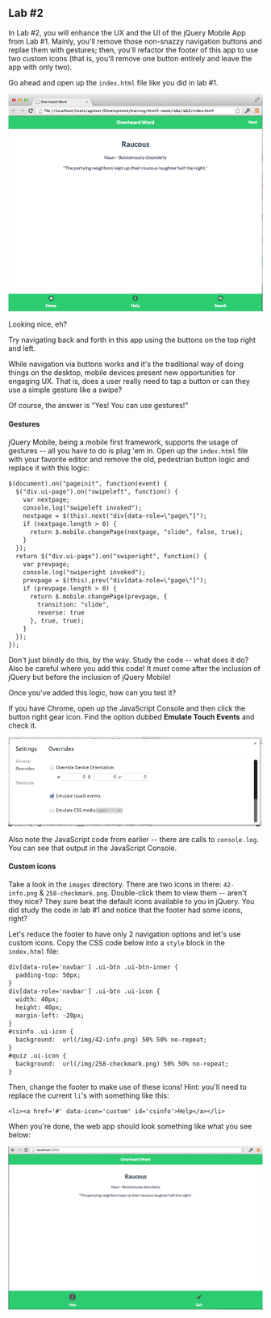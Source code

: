 ## Lab #2

In Lab #2, you will enhance the UX and the UI of the jQuery Mobile App from Lab #1. Mainly, you'll remove those non-snazzy navigation buttons and replae them with gestures; then, you'll refactor the footer of this app to use two custom icons (that is, you'll remove one button entirely and leave the app with only two).

Go ahead and open up the `index.html` file like you did in lab #1. 

![lab 2 UI](../../docs/imgs/lab_2_web.png)

Looking nice, eh? 

Try navigating back and forth in this app using the buttons on the top right and left. 

While navigation via buttons works and it's the traditional way of doing things on the desktop, mobile devices present new opportunities for engaging UX. That is, does a user really need to tap a button or can they use a simple gesture like a swipe? 

Of course, the answer is "Yes! You can use gestures!" 

#### Gestures

jQuery Mobile, being a mobile first framework, supports the usage of gestures -- all you have to do is plug 'em in. Open up the `index.html` file with your favorite editor and remove the old, pedestrian button logic and replace it with this logic:

```
$(document).on("pageinit", function(event) {
  $("div.ui-page").on("swipeleft", function() {
    var nextpage;
    console.log("swipeleft invoked");
    nextpage = $(this).next("div[data-role=\"page\"]");
    if (nextpage.length > 0) {
      return $.mobile.changePage(nextpage, "slide", false, true);
    }
  });
  return $("div.ui-page").on("swiperight", function() {
    var prevpage;
    console.log("swiperight invoked");
    prevpage = $(this).prev("div[data-role=\"page\"]");
    if (prevpage.length > 0) {
      return $.mobile.changePage(prevpage, {
        transition: "slide",
        reverse: true
      }, true, true);
    }
  });
});
```

Don't just blindly do this, by the way. Study the code -- what does it do? Also be careful where you add this code! It _must_ come after the inclusion of jQuery but before the inclusion of jQuery Mobile!

Once you've added this logic, how can you test it? 

If you have Chrome, open up the JavaScript Console and then click the button right gear icon. Find the option dubbed __Emulate Touch Events__ and check it. 

![emulate touch](../../docs/imgs/touch_events.png)

Also note the JavaScript code from earlier -- there are calls to `console.log`. You can see that output in the JavaScript Console.

#### Custom icons

Take a look in the `images` directory. There are two icons in there: `42-info.png` & `258-checkmark.png`. Double-click them to view them -- aren't they nice? They sure beat the default icons available to you in jQuery. You did study the code in lab #1 and notice that the footer had some icons, right?

Let's reduce the footer to have only 2 navigation options and let's use custom icons. Copy the CSS code below into a `style` block in the `index.html` file:

```
div[data-role='navbar'] .ui-btn .ui-btn-inner { 
  padding-top: 50px; 
}
div[data-role='navbar'] .ui-btn .ui-icon { 
  width: 40px; 
  height: 40px; 
  margin-left: -20px; 
}
#csinfo .ui-icon { 
  background:  url(/img/42-info.png) 50% 50% no-repeat; 
}
#quiz .ui-icon { 
  background:  url(/img/258-checkmark.png) 50% 50% no-repeat; 
}
```

Then, change the footer to make use of these icons! Hint: you'll need to replace the current `li`'s with something like this: 

```
<li><a href='#' data-icon='custom' id='csinfo'>Help</a></li>
```

When you're done, the web app should look something like what you see below:

![all done!](../../docs/imgs/lab_3.png)